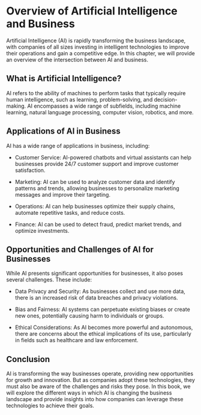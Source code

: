 Overview of Artificial Intelligence and Business
=========================================================================

Artificial Intelligence (AI) is rapidly transforming the business landscape, with companies of all sizes investing in intelligent technologies to improve their operations and gain a competitive edge. In this chapter, we will provide an overview of the intersection between AI and business.

What is Artificial Intelligence?
--------------------------------

AI refers to the ability of machines to perform tasks that typically require human intelligence, such as learning, problem-solving, and decision-making. AI encompasses a wide range of subfields, including machine learning, natural language processing, computer vision, robotics, and more.

Applications of AI in Business
------------------------------

AI has a wide range of applications in business, including:

* Customer Service: AI-powered chatbots and virtual assistants can help businesses provide 24/7 customer support and improve customer satisfaction.

* Marketing: AI can be used to analyze customer data and identify patterns and trends, allowing businesses to personalize marketing messages and improve their targeting.

* Operations: AI can help businesses optimize their supply chains, automate repetitive tasks, and reduce costs.

* Finance: AI can be used to detect fraud, predict market trends, and optimize investments.

Opportunities and Challenges of AI for Businesses
-------------------------------------------------

While AI presents significant opportunities for businesses, it also poses several challenges. These include:

* Data Privacy and Security: As businesses collect and use more data, there is an increased risk of data breaches and privacy violations.

* Bias and Fairness: AI systems can perpetuate existing biases or create new ones, potentially causing harm to individuals or groups.

* Ethical Considerations: As AI becomes more powerful and autonomous, there are concerns about the ethical implications of its use, particularly in fields such as healthcare and law enforcement.

Conclusion
----------

AI is transforming the way businesses operate, providing new opportunities for growth and innovation. But as companies adopt these technologies, they must also be aware of the challenges and risks they pose. In this book, we will explore the different ways in which AI is changing the business landscape and provide insights into how companies can leverage these technologies to achieve their goals.
